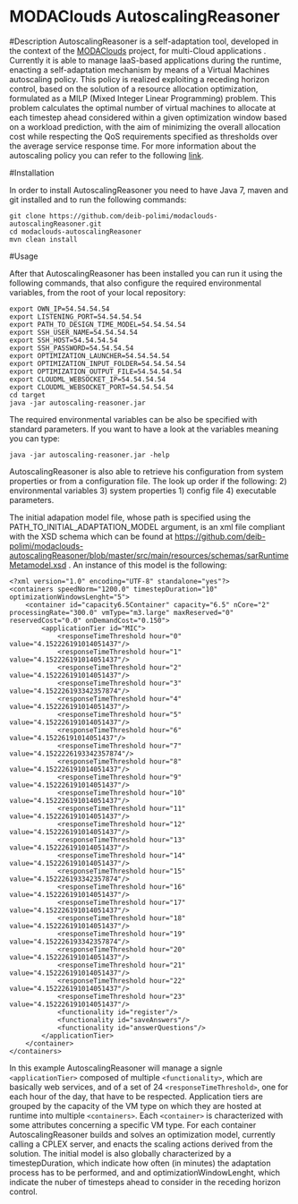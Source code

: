 MODAClouds AutoscalingReasoner
=======================================

#Description
AutoscalingReasoner is a self-adaptation tool, developed in the context of the [MODAClouds](http://www.modaclouds.eu/) project, for multi-Cloud applications . Currently it is able to manage IaaS-based applications during the runtime, enacting a self-adaptation mechanism by means of a Virtual Machines autoscaling policy. This policy is realized exploiting a receding horizon control, based on the solution of a resource allocation optimization, formulated as a MILP (Mixed Integer Linear Programming) problem. This problem calculates the optimal number of virtual machines to allocate at each timestep ahead considered within a given optimization window based on a workload prediction, with the aim of minimizing the overall allocation cost while respecting the QoS requirements specified as thresholds over the average service response time. For more information about the autoscaling policy you can refer to the following [link](http://weblab.ing.unimo.it/papers/MICAS2014.pdf).





#Installation

In order to install AutoscalingReasoner you need to have Java 7, maven and git installed and to run the following commands:

```
git clone https://github.com/deib-polimi/modaclouds-autoscalingReasoner.git
cd modaclouds-autoscalingReasoner
mvn clean install
```

#Usage

After that AutoscalingReasoner has been installed you can run it using the following commands, that also configure the required environmental variables, from the root of your local repository:

```
export OWN_IP=54.54.54.54
export LISTENING_PORT=54.54.54.54
export PATH_TO_DESIGN_TIME_MODEL=54.54.54.54
export SSH_USER_NAME=54.54.54.54
export SSH_HOST=54.54.54.54
export SSH_PASSWORD=54.54.54.54
export OPTIMIZATION_LAUNCHER=54.54.54.54
export OPTIMIZATION_INPUT_FOLDER=54.54.54.54
export OPTIMIZATION_OUTPUT_FILE=54.54.54.54
export CLOUDML_WEBSOCKET_IP=54.54.54.54
export CLOUDML_WEBSOCKET_PORT=54.54.54.54
cd target
java -jar autoscaling-reasoner.jar
```

The required environmental variables can be also be specified with standard parameters. If you want to have a look at the variables meaning you can type:

```
java -jar autoscaling-reasoner.jar -help
```

AutoscalingReasoner is also able to retrieve his configuration from system properties or from a configuration file. The look up order if the following: 2) environmental variables 3) system properties 1) config file 4) executable parameters.

The initial adapation model file, whose path is specified using the PATH_TO_INITIAL_ADAPTATION_MODEL argument, is an xml file compliant with the XSD schema which can be found at https://github.com/deib-polimi/modaclouds-autoscalingReasoner/blob/master/src/main/resources/schemas/sarRuntimeMetamodel.xsd . An instance of this model is the following:

```
<?xml version="1.0" encoding="UTF-8" standalone="yes"?>
<containers speedNorm="1200.0" timestepDuration="10" optimizationWindowsLenght="5">
    <container id="capacity6.5Container" capacity="6.5" nCore="2" processingRate="300.0" vmType="m3.large" maxReserved="0" reservedCost="0.0" onDemandCost="0.150">
        <applicationTier id="MIC">
            <responseTimeThreshold hour="0" value="4.152226191014051437"/>
            <responseTimeThreshold hour="1" value="4.152226191014051437"/>
            <responseTimeThreshold hour="2" value="4.152226191014051437"/>
            <responseTimeThreshold hour="3" value="4.152226193342357874"/>
            <responseTimeThreshold hour="4" value="4.152226191014051437"/>
            <responseTimeThreshold hour="5" value="4.152226191014051437"/>
            <responseTimeThreshold hour="6" value="4.15226191014051437"/>
            <responseTimeThreshold hour="7" value="4.1522226193342357874"/>
            <responseTimeThreshold hour="8" value="4.152226191014051437"/>
            <responseTimeThreshold hour="9" value="4.152226191014051437"/>
            <responseTimeThreshold hour="10" value="4.152226191014051437"/>
            <responseTimeThreshold hour="11" value="4.152226191014051437"/>
            <responseTimeThreshold hour="12" value="4.152226191014051437"/>
            <responseTimeThreshold hour="13" value="4.152226191014051437"/>
            <responseTimeThreshold hour="14" value="4.152226191014051437"/>
            <responseTimeThreshold hour="15" value="4.152226193342357874"/>
            <responseTimeThreshold hour="16" value="4.152226191014051437"/>
            <responseTimeThreshold hour="17" value="4.152226191014051437"/>
            <responseTimeThreshold hour="18" value="4.152226191014051437"/>
            <responseTimeThreshold hour="19" value="4.152226193342357874"/>
            <responseTimeThreshold hour="20" value="4.152226191014051437"/>
            <responseTimeThreshold hour="21" value="4.152226191014051437"/>
            <responseTimeThreshold hour="22" value="4.152226191014051437"/>
            <responseTimeThreshold hour="23" value="4.152226191014051437"/>
            <functionality id="register"/>
            <functionality id="saveAnswers"/>
            <functionality id="answerQuestions"/>
        </applicationTier>
    </container>
</containers>
```

In this example AutoscalingReasoner will manage a signle ```<applicationTier>``` composed of multiple ```<functionality>```, which are basically web services, and of a set of 24 ```<responseTimeThreshold>```, one for each hour of the day, that have to be respected. Application tiers are grouped by the capacity of the VM type on which they are hosted at runtime into multiple ```<containers>```. Each ```<container>``` is characterized with some attributes concerning a specific VM type. For each container AutoscalingReasoner builds and solves an optimization model, currently calling a CPLEX server, and enacts the scaling actions derived from the solution. The initial model is also globally characterized by a timestepDuration, which indicate how often (in minutes) the adaptation process has to be performed, and and optimizationWindowLenght, which indicate the nuber of timesteps ahead to consider in the receding horizon control.
